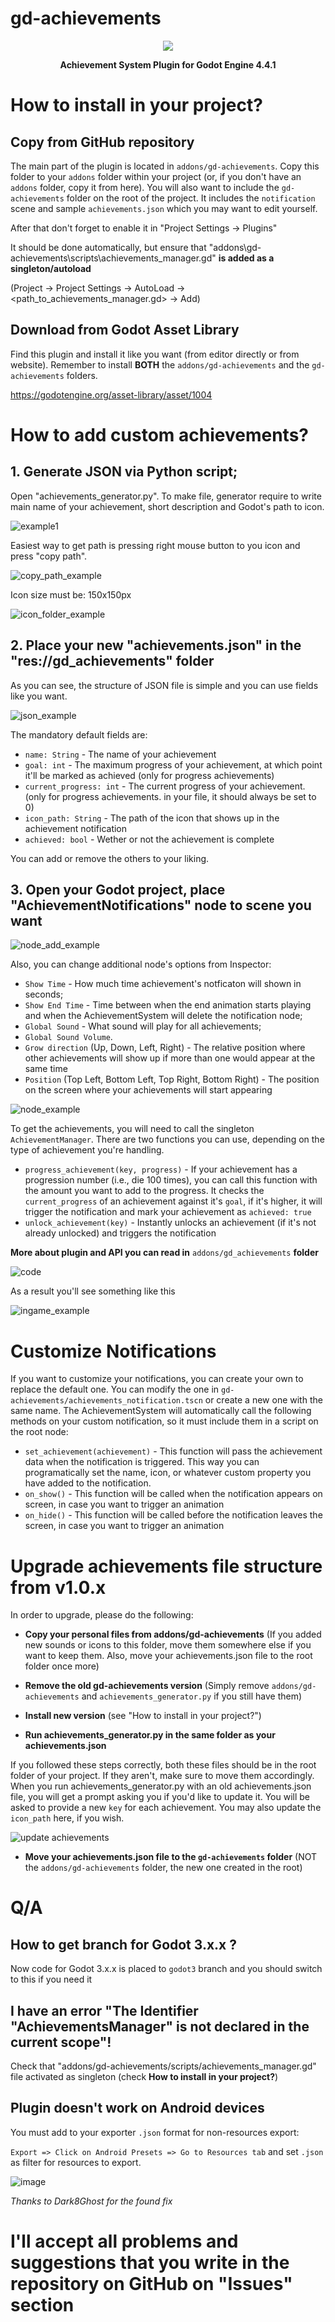 # gd-achievements

<p align="center"> <img src="https://imgur.com/vIftQvp.png"/></p>
<b><p align="center">Achievement System Plugin for Godot Engine 4.4.1 </p></b>

# How to install in your project?

## Copy from GitHub repository

The main part of the plugin is located in `addons/gd-achievements`. Copy this folder to your `addons` folder within your project (or, if you don't have an `addons` folder, copy it from here). You will also want to include the `gd-achievements` folder on the root of the project. It includes the `notification` scene and sample `achievements.json` which you may want to edit yourself.

After that don't forget to enable it in "Project Settings -> Plugins"

It should be done automatically, but ensure that "addons\gd-achievements\scripts\achievements_manager.gd" **is added as a singleton/autoload**

(Project -> Project Settings -> AutoLoad -> <path_to_achievements_manager.gd> -> Add)

## Download from Godot Asset Library

Find this plugin and install it like you want (from editor directly or from website). Remember to install **BOTH** the `addons/gd-achievements` and the `gd-achievements` folders.

https://godotengine.org/asset-library/asset/1004

# How to add custom achievements?

## 1. Generate JSON via Python script;

Open "achievements_generator.py". To make file, generator require to write main name of your achievement, short description and Godot's path to icon.

![example1](https://imgur.com/O4wqhHP.png)

Easiest way to get path is pressing right mouse button to you icon and press "copy path".

![copy_path_example](https://imgur.com/kLXqxNx.png)

Icon size must be: 150x150px

![icon_folder_example](https://imgur.com/uVvWaSb.png)

## 2. Place your new "achievements.json" in the "res://gd_achievements" folder

As you can see, the structure of JSON file is simple and you can use fields like you want.

![json_example](https://imgur.com/WGwuDZ3.png)

The mandatory default fields are:

- `name: String` - The name of your achievement
- `goal: int` - The maximum progress of your achievement, at which point it'll be marked as achieved (only for progress achievements)
- `current_progress: int` - The current progress of your achievement. (only for progress achievements. in your file, it should always be set to 0)
- `icon_path: String` - The path of the icon that shows up in the achievement notification
- `achieved: bool` - Wether or not the achievement is complete

You can add or remove the others to your liking.

## 3. Open your Godot project, place "AchievementNotifications" node to scene you want

![node_add_example](https://imgur.com/UQnBXmU.png)

Also, you can change additional node's options from Inspector:

- `Show Time` - How much time achievement's notficaton will shown in seconds;
- `Show End Time` - Time between when the end animation starts playing and when the AchievementSystem will delete the notification node;
- `Global Sound` - What sound will play for all achievements;
- `Global Sound Volume`.
- `Grow direction` (Up, Down, Left, Right) - The relative position where other achievements will show up if more than one would appear at the same time
- `Position` (Top Left, Bottom Left, Top Right, Bottom Right) - The position on the screen where your achievements will start appearing

![node_example](https://imgur.com/ToTLIMN.png)

To get the achievements, you will need to call the singleton `AchievementManager`. There are two functions you can use, depending on the type of achievement you're handling.

- `progress_achievement(key, progress)` - If your achievement has a progression number (i.e., die 100 times), you can call this function with the amount you want to add to the progress. It checks the `current_progress` of an achievement against it's `goal`, if it's higher, it will trigger the notification and mark your achievement as `achieved: true`
- `unlock_achievement(key)` - Instantly unlocks an achievement (if it's not already unlocked) and triggers the notification

<b>More about plugin and API you can read in</b> ```addons/gd_achievements``` <b>folder</b>

![code](https://imgur.com/sMhvf6T.png)

As a result you'll see something like this

![ingame_example](https://imgur.com/24MtHit.png)

# Customize Notifications

If you want to customize your notifications, you can create your own to replace the default one. You can modify the one in `gd-achievements/achievements_notification.tscn` or create a new one with the same name.
The AchievementSystem will automatically call the following methods on your custom notification, so it must include them in a script on the root node:

- `set_achievement(achievement)` - This function will pass the achievement data when the notification is triggered. This way you can programatically set the name, icon, or whatever custom property you have added to the notification.
- `on_show()` - This function will be called when the notification appears on screen, in case you want to trigger an animation
- `on_hide()` - This function will be called before the notification leaves the screen, in case you want to trigger an animation

# Upgrade achievements file structure from v1.0.x

In order to upgrade, please do the following:

- **Copy your personal files from addons/gd-achievements** (If you added new sounds or icons to this folder, move them somewhere else if you want to keep them. Also, move your achievements.json file to the root folder once more)

- **Remove the old gd-achievements version** (Simply remove `addons/gd-achievements` and `achievements_generator.py` if you still have them)

- **Install new version** (see "How to install in your project?")

- **Run achievements_generator.py in the same folder as your achievements.json**

If you followed these steps correctly, both these files should be in the root folder of your project. If they aren't, make sure to move them accordingly.
When you run achievements_generator.py with an old achievements.json file, you will get a prompt asking you if you'd like to update it. You will be asked to provide a new `key` for each achievement. You may also update the `icon_path` here, if you wish.

![update achievements](https://imgur.com/K5At6id.png)

- **Move your achievements.json file to the `gd-achievements` folder**
  (NOT the `addons/gd-achievements` folder, the new one created in the root)

# Q/A

## How to get branch for Godot 3.x.x ?
Now code for Godot 3.x.x is placed to ```godot3``` branch and you should switch to this if you need it

## I have an error "The Identifier "AchievementsManager" is not declared in the current scope"!

Check that "addons/gd-achievements/scripts/achievements_manager.gd" file activated as singleton (check <b>How to install in your project?</b>)

## Plugin doesn't work on Android devices
You must add to your exporter ```.json``` format for non-resources export:

```Export => Click on Android Presets => Go to Resources tab``` and set ```.json``` as filter for resources to export.

![image](https://user-images.githubusercontent.com/15859698/226280315-4a3d872b-4090-4f84-856d-5d081b32556a.png)

<i>Thanks to Dark8Ghost for the found fix</i>

# I'll accept all problems and suggestions that you write in the repository on GitHub on "Issues" section
